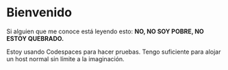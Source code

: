 # Bienvenido

Si alguien que me conoce está leyendo esto: **NO, NO SOY POBRE, NO ESTOY QUEBRADO.**

Estoy usando Codespaces para hacer pruebas. Tengo suficiente para alojar un host normal sin límite a la imaginación.
